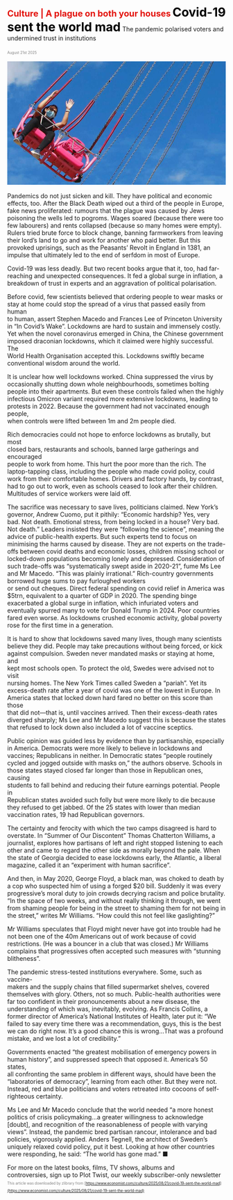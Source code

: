 <span style="color:#E3120B; font-size:14.9pt; font-weight:bold;">Culture | A plague on both your houses</span>
<span style="color:#000000; font-size:21.0pt; font-weight:bold;">Covid-19 sent the world mad</span>
The pandemic polarised voters and undermined trust in institutions

<span style="color:#808080; font-size:6.2pt;">August 21st 2025</span>
  

![](../images/067_Covid-19_sent_the_world_mad/p0276_img01.jpeg)
  
Pandemics do not just sicken and kill. They have political and economic  
effects, too. After the Black Death wiped out a third of the people in Europe,  
fake news proliferated: rumours that the plague was caused by Jews  
poisoning the wells led to pogroms. Wages soared (because there were too  
few labourers) and rents collapsed (because so many homes were empty).  
Rulers tried brute force to block change, banning farmworkers from leaving  
their lord’s land to go and work for another who paid better. But this  
provoked uprisings, such as the Peasants’ Revolt in England in 1381, an  
impulse that ultimately led to the end of serfdom in most of Europe.

Covid-19 was less deadly. But two recent books argue that it, too, had far-  
reaching and unexpected consequences. It fed a global surge in inflation, a
breakdown of trust in experts and an aggravation of political polarisation.

Before covid, few scientists believed that ordering people to wear masks or  
stay at home could stop the spread of a virus that passed easily from human  
to human, assert Stephen Macedo and Frances Lee of Princeton University  
in “In Covid’s Wake”. Lockdowns are hard to sustain and immensely costly.  
Yet when the novel coronavirus emerged in China, the Chinese government  
imposed draconian lockdowns, which it claimed were highly successful. The  
World Health Organisation accepted this. Lockdowns swiftly became  
conventional wisdom around the world.

It is unclear how well lockdowns worked. China suppressed the virus by  
occasionally shutting down whole neighbourhoods, sometimes bolting  
people into their apartments. But even these controls failed when the highly  
infectious Omicron variant required more extensive lockdowns, leading to  
protests in 2022. Because the government had not vaccinated enough people,  
when controls were lifted between 1m and 2m people died.

Rich democracies could not hope to enforce lockdowns as brutally, but most  
closed bars, restaurants and schools, banned large gatherings and encouraged  
people to work from home. This hurt the poor more than the rich. The  
laptop-tapping class, including the people who made covid policy, could  
work from their comfortable homes. Drivers and factory hands, by contrast,  
had to go out to work, even as schools ceased to look after their children.  
Multitudes of service workers were laid off.

The sacrifice was necessary to save lives, politicians claimed. New York’s  
governor, Andrew Cuomo, put it pithily: “Economic hardship? Yes, very  
bad. Not death. Emotional stress, from being locked in a house? Very bad.  
Not death.” Leaders insisted they were “following the science”, meaning the  
advice of public-health experts. But such experts tend to focus on  
minimising the harms caused by disease. They are not experts on the trade-  
offs between covid deaths and economic losses, children missing school or  
locked-down populations becoming lonely and depressed. Consideration of  
such trade-offs was “systematically swept aside in 2020-21”, fume Ms Lee  
and Mr Macedo. “This was plainly irrational.”
Rich-country governments borrowed huge sums to pay furloughed workers  
or send out cheques. Direct federal spending on covid relief in America was  
$5trn, equivalent to a quarter of GDP in 2020. The spending binge  
exacerbated a global surge in inflation, which infuriated voters and  
eventually spurred many to vote for Donald Trump in 2024. Poor countries  
fared even worse. As lockdowns crushed economic activity, global poverty  
rose for the first time in a generation.

It is hard to show that lockdowns saved many lives, though many scientists  
believe they did. People may take precautions without being forced, or kick  
against compulsion. Sweden never mandated masks or staying at home, and  
kept most schools open. To protect the old, Swedes were advised not to visit  
nursing homes. The New York Times called Sweden a “pariah”. Yet its  
excess-death rate after a year of covid was one of the lowest in Europe. In  
America states that locked down hard fared no better on this score than those  
that did not—that is, until vaccines arrived. Then their excess-death rates  
diverged sharply; Ms Lee and Mr Macedo suggest this is because the states  
that refused to lock down also included a lot of vaccine sceptics.

Public opinion was guided less by evidence than by partisanship, especially  
in America. Democrats were more likely to believe in lockdowns and  
vaccines; Republicans in neither. In Democratic states “people routinely  
cycled and jogged outside with masks on,” the authors observe. Schools in  
those states stayed closed far longer than those in Republican ones, causing  
students to fall behind and reducing their future earnings potential. People in  
Republican states avoided such folly but were more likely to die because  
they refused to get jabbed. Of the 25 states with lower than median  
vaccination rates, 19 had Republican governors.

The certainty and ferocity with which the two camps disagreed is hard to  
overstate. In “Summer of Our Discontent” Thomas Chatterton Williams, a  
journalist, explores how partisans of left and right stopped listening to each  
other and came to regard the other side as morally beyond the pale. When  
the state of Georgia decided to ease lockdowns early, the Atlantic, a liberal  
magazine, called it an “experiment with human sacrifice”.

And then, in May 2020, George Floyd, a black man, was choked to death by  
a cop who suspected him of using a forged $20 bill. Suddenly it was every
progressive’s moral duty to join crowds decrying racism and police brutality.  
“In the space of two weeks, and without really thinking it through, we went  
from shaming people for being in the street to shaming them for not being in  
the street,” writes Mr Williams. “How could this not feel like gaslighting?”

Mr Williams speculates that Floyd might never have got into trouble had he  
not been one of the 40m Americans out of work because of covid  
restrictions. (He was a bouncer in a club that was closed.) Mr Williams  
complains that progressives often accepted such measures with “stunning  
blitheness”.

The pandemic stress-tested institutions everywhere. Some, such as vaccine-  
makers and the supply chains that filled supermarket shelves, covered  
themselves with glory. Others, not so much. Public-health authorities were  
far too confident in their pronouncements about a new disease, the  
understanding of which was, inevitably, evolving. As Francis Collins, a  
former director of America’s National Institutes of Health, later put it: “We  
failed to say every time there was a recommendation, guys, this is the best  
we can do right now. It’s a good chance this is wrong…That was a profound  
mistake, and we lost a lot of credibility.”

Governments enacted “the greatest mobilisation of emergency powers in  
human history”, and suppressed speech that opposed it. America’s 50 states,  
all confronting the same problem in different ways, should have been the  
“laboratories of democracy”, learning from each other. But they were not.  
Instead, red and blue politicians and voters retreated into cocoons of self-  
righteous certainty.

Ms Lee and Mr Macedo conclude that the world needed “a more honest  
politics of crisis policymaking…a greater willingness to acknowledge  
[doubt], and recognition of the reasonableness of people with varying  
views”. Instead, the pandemic bred partisan rancour, intolerance and bad  
policies, vigorously applied. Anders Tegnell, the architect of Sweden’s  
uniquely relaxed covid policy, put it best. Looking at how other countries  
were responding, he said: “The world has gone mad.” ■

For more on the latest books, films, TV shows, albums and  
controversies, sign up to Plot Twist, our weekly subscriber-only newsletter
<span style="color:#808080; font-size:6.2pt;">This article was downloaded by zlibrary from [https://www.economist.com//culture/2025/08/21/covid-19-sent-the-world-mad](https://www.economist.com//culture/2025/08/21/covid-19-sent-the-world-mad)</span>